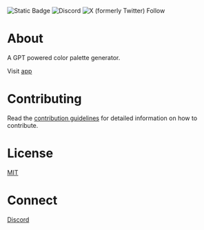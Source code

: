 ![Static Badge](https://img.shields.io/badge/prompt-color-picker)
![Discord](https://img.shields.io/discord/764030364611117056?style=plastic)
![X (formerly Twitter) Follow](https://img.shields.io/twitter/follow/hrv_vishwakarma?style=plastic)



# About
A GPT powered color palette generator.

Visit [app](https://palette-generator.vercel.app/)

# Contributing
Read the [contribution guidelines](docs/contributing/contributing.md) for detailed information on how to contribute.

# License
[MIT](LICENSE)

# Connect
[Discord]()